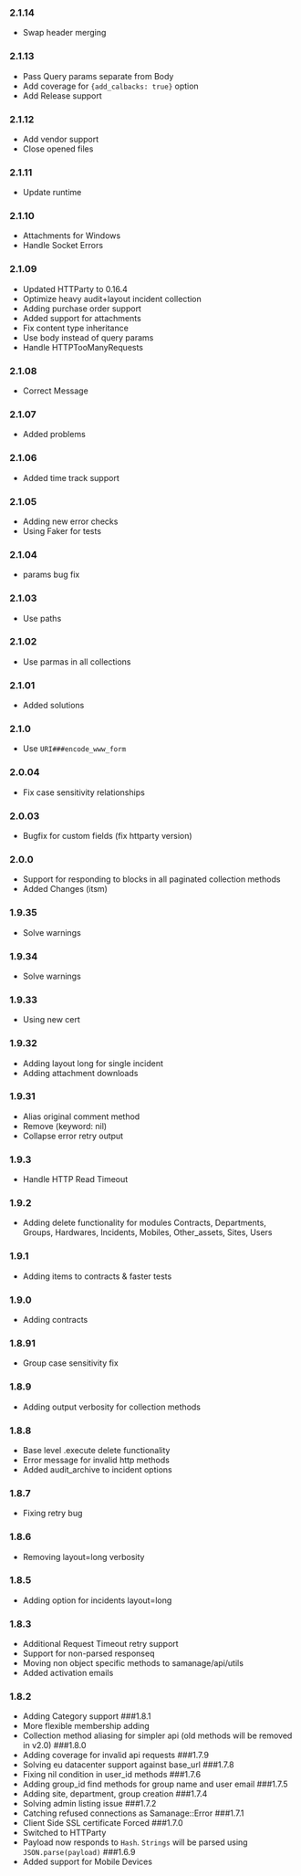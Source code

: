 ### 2.1.14
- Swap header merging

### 2.1.13
- Pass Query params separate from Body
- Add coverage for `{add_calbacks: true}` option
- Add Release support

### 2.1.12
- Add vendor support
- Close opened files

### 2.1.11
- Update runtime

### 2.1.10
- Attachments for Windows
- Handle Socket Errors

### 2.1.09
- Updated HTTParty to 0.16.4
- Optimize heavy audit+layout incident collection
- Adding purchase order support
- Added support for attachments
- Fix content type inheritance
- Use body instead of query params
- Handle HTTPTooManyRequests

### 2.1.08
- Correct Message

### 2.1.07
- Added problems

### 2.1.06 
- Added time track support
### 2.1.05
- Adding new error checks
- Using Faker for tests
### 2.1.04
- params bug fix
### 2.1.03
- Use paths
### 2.1.02
- Use parmas in all collections
### 2.1.01
- Added solutions
### 2.1.0
- Use `URI###encode_www_form`
### 2.0.04
- Fix case sensitivity relationships
 
### 2.0.03
- Bugfix for custom fields (fix httparty version)
### 2.0.0
- Support for responding to blocks in all paginated collection methods
- Added Changes (itsm)
### 1.9.35
- Solve warnings
### 1.9.34
- Solve warnings
### 1.9.33
- Using new cert
### 1.9.32
- Adding layout long for single incident
- Adding attachment downloads
### 1.9.31
- Alias original comment method
- Remove (keyword: nil)
- Collapse error retry output
### 1.9.3
- Handle HTTP Read Timeout
### 1.9.2 
- Adding delete functionality for modules Contracts, Departments, Groups, Hardwares, Incidents, Mobiles, Other_assets, Sites, Users
### 1.9.1 
- Adding items to contracts & faster tests
### 1.9.0
- Adding contracts 
### 1.8.91 
- Group case sensitivity fix
### 1.8.9
- Adding output verbosity for collection methods
### 1.8.8
- Base level .execute delete functionality
- Error message for invalid http methods
- Added audit_archive to incident options
### 1.8.7
- Fixing retry bug
### 1.8.6
- Removing layout=long verbosity
### 1.8.5
- Adding option for incidents layout=long
### 1.8.3 
- Additional Request Timeout retry support
- Support for non-parsed responseq
- Moving non object specific methods to samanage/api/utils
- Added activation emails
### 1.8.2
- Adding Category support
###1.8.1
- More flexible membership adding
- Collection method aliasing for simpler api (old methods will be removed in v2.0)
###1.8.0
- Adding coverage for invalid api requests
###1.7.9
- Solving eu datacenter support against base_url
###1.7.8
- Fixing nil condition in user_id methods
###1.7.6
- Adding group_id find methods for group name and user email
###1.7.5
- Adding site, department, group creation
###1.7.4
- Solving admin listing issue
###1.7.2
- Catching refused connections as Samanage::Error
###1.7.1
- Client Side SSL certificate Forced
###1.7.0
- Switched to HTTParty
- Payload now responds to `Hash`. `Strings` will be parsed using `JSON.parse(payload)`
###1.6.9
- Added support for Mobile Devices